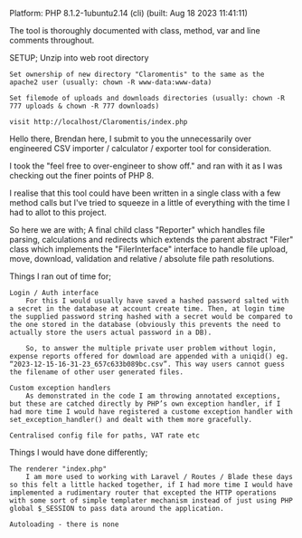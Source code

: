 Platform: PHP 8.1.2-1ubuntu2.14 (cli) (built: Aug 18 2023 11:41:11)

The tool is thoroughly documented with class, method, var and line comments throughout.

SETUP;
    Unzip into web root directory
	
    Set ownership of new directory "Claromentis" to the same as the apache2 user (usually: chown -R www-data:www-data)
	
    Set filemode of uploads and downloads directories (usually: chown -R 777 uploads & chown -R 777 downloads)
	
    visit http://localhost/Claromentis/index.php

Hello there,
Brendan here, I submit to you the unnecessarily over engineered CSV importer / calculator / exporter tool for consideration.

I took the "feel free to over-engineer to show off." and ran with it as I was checking out the finer points of PHP 8.

I realise that this tool could have been written in a single class with a few method calls but I've tried to squeeze in a little of everything with the time I had to allot to this project.

So here we are with;
A final child class "Reporter" which handles file parsing, calculations and redirects
which extends the parent abstract "Filer" class which implements the "FilerInterface" interface to handle file upload, move, download, validation and relative / absolute file path resolutions.

Things I ran out of time for;

    Login / Auth interface
        For this I would usually have saved a hashed password salted with a secret in the database at account create time. Then, at login time the supplied password string hashed with a secret would be compared to the one stored in the database (obviously this prevents the need to actually store the users actual password in a DB).

        So, to answer the multiple private user problem without login, expense reports offered for download are appended with a uniqid() eg. “2023-12-15-16-31-23_657c633b089bc.csv”. This way users cannot guess the filename of other user generated files.

    Custom exception handlers
        As demonstrated in the code I am throwing annotated exceptions, but these are catched directly by PHP’s own exception handler, if I had more time I would have registered a custome exception handler with set_exception_handler() and dealt with them more gracefully.

    Centralised config file for paths, VAT rate etc

Things I would have done differently;

    The renderer "index.php"
        I am more used to working with Laravel / Routes / Blade these days so this felt a little hacked together, if I had more time I would have implemented a rudimentary router that excepted the HTTP operations with some sort of simple templater mechanism instead of just using PHP global $_SESSION to pass data around the application.

    Autoloading - there is none
